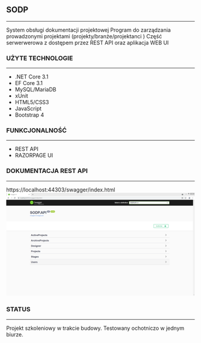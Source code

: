 ## SODP
- - -
System obsługi dokumentacji projektowej
Program do zarządzania prowadzonymi projektami (projekty/branże/projektanci )
Część serwerwerowa z dostępem przez REST API oraz aplikacja WEB UI

### UŻYTE TECHNOLOGIE
- - -
* .NET Core 3.1
* EF Core 3.1
* MySQL/MariaDB
* xUnit
* HTML5/CSS3
* JavaScript
* Bootstrap 4

### FUNKCJONALNOŚĆ
- - -
* REST API
* RAZORPAGE UI

### DOKUMENTACJA REST API
- - - 
https://localhost:44303/swagger/index.html
![](swagger.PNG)

### STATUS
- - -
Projekt szkoleniowy w trakcie budowy. Testowany ochotniczo w jednym biurze.
